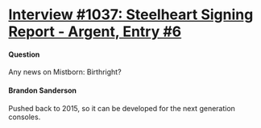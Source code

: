 # [Interview #1037: Steelheart Signing Report - Argent, Entry #6](https://www.theoryland.com/intvmain.php?i=1037#6)

#### Question

Any news on Mistborn: Birthright?

#### Brandon Sanderson

Pushed back to 2015, so it can be developed for the next generation consoles.

